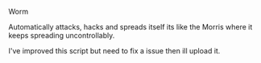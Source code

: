 Worm

Automatically attacks, hacks and spreads itself its like the Morris where it keeps spreading uncontrollably. 

I've improved this script but need to fix a issue then ill upload it.
